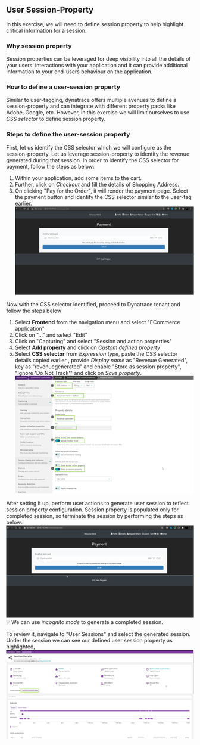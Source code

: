 ## User Session-Property

In this exercise, we will need to define session property to help highlight critical information for a session.

### Why session property
Session properties can be leveraged for deep visibility into all the details of your users’ interactions with your application and it can provide additional information to your end-users behaviour on the application.

### How to define a user-session property
Similar to user-tagging, dynatrace offers multiple avenues to define a session-property and can integrate with different property packs like Adobe, Google, etc. However, in this exercise we will limit ourselves to use *CSS selector* to define session property.

### Steps to define the user-session property
First, let us identify the CSS selector which we will configure as the session-property. Let us leverage session-property to identity the revenue generated during that session. In order to identify the CSS selector for payment, follow the steps as below:
1. Within your application, add some items to the cart.
1. Further, click on *Checkout* and fill the details of Shopping Address.
1. On clicking "Pay for the Order", it will render the payment page. Select the payment button and identify the CSS selector similar to the user-tag earlier.
![Sespro1](../../../assets/images/Session-prop1.gif)

Now with the CSS selector identified, proceed to Dynatrace tenant and follow the steps below
1. Select **Frontend** from the navigation menu and select "ECommerce application"
1. Click on "..." and select "Edit"
1. Click on "Capturing" and select "Session and action properties"
1. Select **Add property** and click on *Custom defined property*
1. Select **CSS selector** from *Expression type*, paste the CSS selector details copied earlier , provide *Display name* as "Revenue Generated", key as "revenuegenerated" and enable "Store as session property", "Ignore 'Do Not Track'" and click on *Save property*.
![Sespro2](../../../assets/images/Sespro1.png)

After setting it up, perform user actions to generate user session to reflect session property configuration. Session property is populated only for completed session, so terminate the session by performing the steps as below:
![Sespro3](../../../assets/images/sessionpro2.gif)
💡 We can use *incognito mode* to generate a completed session.

To review it, navigate to "User Sessions" and select the generated session. Under the session we can see our defined user session property as highlighted,
![Sespro4](../../../assets/images/Sespro2.png)


